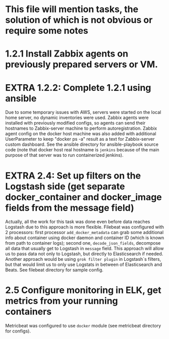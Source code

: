 # This file will mention tasks, the solution of which is not obvious or require some notes

# 1.2.1 Install Zabbix agents on previously prepared servers or VM.
# EXTRA 1.2.2: Complete 1.2.1 using ansible

Due to some temporary issues with AWS, servers were started on the local home server, no dynamic inventories were used.
Zabbix agents were installed with previously modified configs, so agents can send their hostnames to Zabbix-server machine to perform autoregistration.
Zabbix agent config on the docker host machine was also added with additional UserParameter to keep "docker ps -a" result as a text for Zabbix-server custom dashboard.
See the ansible directory for ansible-playbook source code (note that docker host real hostname is `jenkins` because of the main purpose of that server was to run containerized jenkins).

# EXTRA 2.4: Set up filters on the Logstash side (get separate docker_container and docker_image fields from the message field)

Actually, all the work for this task was done even before data reaches Logstash due to this approach is more flexible. Filebeat was configured with 2 processors: first processor `add_docker_metadata` can grab some additional info about container using docker daemon and container ID (which is known from path to container logs); second one, `decode_json_fields`, decompose all data that usually get to Logstash in `message` field. This approach will allow us to pass data not only to Logstash, but directly to Elasticsearch if needed. Another approach would be using `grok filter plugin` in Logstash\`s filters, but that would limit us to only use Logstats in between of Elasticsearch and Beats. See filebeat directory for sample config.

# 2.5 Configure monitoring in ELK, get metrics from your running containers

Metricbeat was configured to use `docker` module (see metricbeat directory for configs).